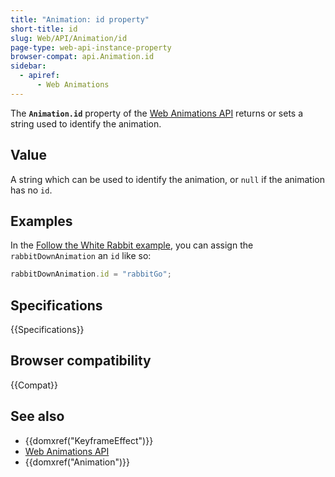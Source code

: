 ```yaml
---
title: "Animation: id property"
short-title: id
slug: Web/API/Animation/id
page-type: web-api-instance-property
browser-compat: api.Animation.id
sidebar:
  - apiref:
      - Web Animations
---
```


The **`Animation.id`** property of the [Web Animations API](/en-US/docs/Web/API/Web_Animations_API) returns or sets a string used to identify the animation.

## Value

A string which can be used to identify the animation, or `null` if the animation has no `id`.

## Examples

In the [Follow the White Rabbit example](https://codepen.io/rachelnabors/pen/eJyWzm?editors=0010), you can assign the `rabbitDownAnimation` an `id` like so:

```js
rabbitDownAnimation.id = "rabbitGo";
```

## Specifications

{{Specifications}}

## Browser compatibility

{{Compat}}

## See also

- {{domxref("KeyframeEffect")}}
- [Web Animations API](/en-US/docs/Web/API/Web_Animations_API)
- {{domxref("Animation")}}
